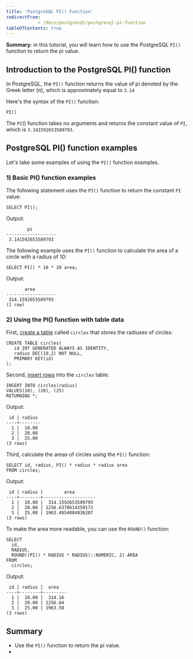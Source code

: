 ```yaml
---
title: 'PostgreSQL PI() Function'
redirectFrom: 
            - /docs/postgresql/postgresql-pi-function
tableOfContents: true
---
```


**Summary**: in this tutorial, you will learn how to use the PostgreSQL `PI()` function to return the pi value.



## Introduction to the PostgreSQL PI() function



In PostgreSQL, the `PI()` function returns the value of pi denoted by the Greek letter (π), which is approximately equal to `3.14`



Here's the syntax of the `PI()` function:



```
PI()
```



The `PI`() function takes no arguments and returns the constant value of `PI`, which is `3.141592653589793`.



## PostgreSQL PI() function examples



Let's take some examples of using the `PI()` function examples.



### 1) Basic PI() function examples



The following statement uses the `PI()` function to return the constant `PI` value:



```
SELECT PI();
```



Output:



```
        pi
-------------------
 3.141592653589793
```



The following example uses the `PI()` function to calculate the area of a circle with a radius of 10:



```
SELECT PI() * 10 * 10 area;
```



Output:



```
       area
-------------------
 314.1592653589793
(1 row)
```



### 2) Using the PI() function with table data



First, [create a table](/docs/postgresql/postgresql-create-table) called `circles` that stores the radiuses of circles:



```
CREATE TABLE circles(
   id INT GENERATED ALWAYS AS IDENTITY,
   radius DEC(19,2) NOT NULL,
   PRIMARY KEY(id)
);
```



Second, [insert rows](/docs/postgresql/postgresql-insert) into the `circles` table:



```
INSERT INTO circles(radius)
VALUES(10), (20), (25)
RETURNING *;
```



Output:



```
 id | radius
----+--------
  1 |  10.00
  2 |  20.00
  3 |  25.00
(3 rows)
```



Third, calculate the areas of circles using the `PI()` function:



```
SELECT id, radius, PI() * radius * radius area
FROM circles;
```



Output:



```
 id | radius |        area
----+--------+--------------------
  1 |  10.00 |  314.1592653589793
  2 |  20.00 | 1256.6370614359173
  3 |  25.00 | 1963.4954084936207
(3 rows)
```



To make the area more readable, you can use the `ROUND()` function:



```
SELECT
  id,
  RADIUS,
  ROUND((PI() * RADIUS * RADIUS)::NUMERIC, 2) AREA
FROM
  circles;
```



Output:



```
 id | radius |  area
----+--------+---------
  1 |  10.00 |  314.16
  2 |  20.00 | 1256.64
  3 |  25.00 | 1963.50
(3 rows)
```



## Summary



- Use the `PI()` function to return the pi value.
- 
